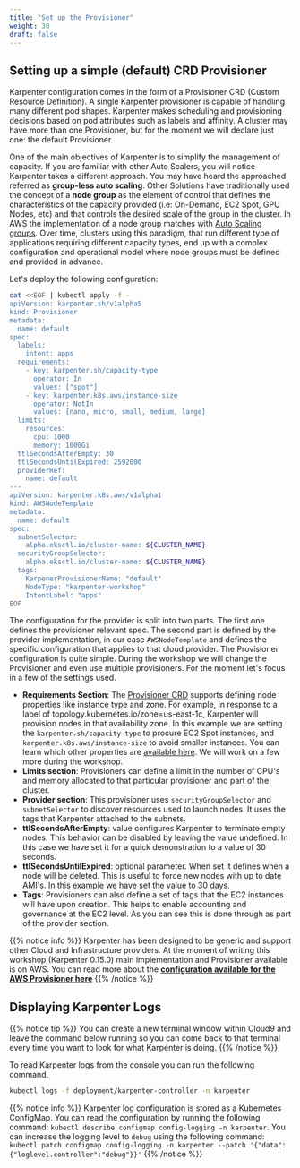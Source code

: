```yaml
---
title: "Set up the Provisioner"
weight: 30
draft: false
---
```



## Setting up a simple (default) CRD Provisioner

Karpenter configuration comes in the form of a Provisioner CRD (Custom Resource Definition).
A single Karpenter provisioner is capable of handling many different pod shapes. Karpenter makes scheduling and provisioning decisions based on pod attributes such as labels and affinity. A cluster may have more than one Provisioner, but for the moment we will declare just one: the default Provisioner. 

One of the main objectives of Karpenter is to simplify the management of capacity. If you are familiar with other Auto Scalers, you will notice Karpenter takes a different approach. You may have heard the approached referred as **group-less auto scaling**. Other Solutions have traditionally used the concept of a **node group** as the element of control that defines the characteristics of the capacity provided (i.e: On-Demand, EC2 Spot, GPU Nodes, etc) and that controls the desired scale of the group in the cluster. In AWS the implementation of a node group matches with [Auto Scaling groups](https://docs.aws.amazon.com/autoscaling/ec2/userguide/AutoScalingGroup.html). Over time, clusters using this paradigm, that run different type of applications requiring different capacity types, end up with a complex configuration and operational model where node groups must be defined and provided in advance. 


Let's deploy the following configuration:
```bash
cat <<EOF | kubectl apply -f -
apiVersion: karpenter.sh/v1alpha5
kind: Provisioner
metadata:
  name: default
spec:
  labels:
    intent: apps
  requirements:
    - key: karpenter.sh/capacity-type
      operator: In
      values: ["spot"]
    - key: karpenter.k8s.aws/instance-size
      operator: NotIn
      values: [nano, micro, small, medium, large]
  limits:
    resources:
      cpu: 1000
      memory: 1000Gi
  ttlSecondsAfterEmpty: 30
  ttlSecondsUntilExpired: 2592000
  providerRef:
    name: default
---
apiVersion: karpenter.k8s.aws/v1alpha1
kind: AWSNodeTemplate
metadata:
  name: default
spec:
  subnetSelector:
    alpha.eksctl.io/cluster-name: ${CLUSTER_NAME}
  securityGroupSelector:
    alpha.eksctl.io/cluster-name: ${CLUSTER_NAME}
  tags:
    KarpenerProvisionerName: "default"
    NodeType: "karpenter-workshop"
    IntentLabel: "apps"
EOF

```

The configuration for the provider is split into two parts. The first one defines the provisioner relevant spec. The second part is defined by the provider implementation, in our case `AWSNodeTemplate` and defines the specific configuration that applies to that cloud provider. The Provisioner configuration is quite simple. During the workshop we will change the Provisioner and even use multiple provisioners. For the moment let's focus in a few of the settings used.

* **Requirements Section**: The [Provisioner CRD](https://karpenter.sh/docs/provisioner-crd/) supports defining node properties like instance type and zone. For example, in response to a label of topology.kubernetes.io/zone=us-east-1c, Karpenter will provision nodes in that availability zone. In this example we are setting the `karpenter.sh/capacity-type` to procure EC2 Spot instances, and  `karpenter.k8s.aws/instance-size` to avoid smaller instances. You can learn which other properties are [available here](https://karpenter.sh/v0.15.0/tasks/scheduling/#selecting-nodes). We will work on a few more during the workshop.
* **Limits section**: Provisioners can define a limit in the number of CPU's and memory allocated to that particular provisioner and part of the cluster.
* **Provider section**: This provisioner uses `securityGroupSelector` and `subnetSelector` to discover resources used to launch nodes. It uses the tags that Karpenter attached to the subnets.
* **ttlSecondsAfterEmpty**: value configures Karpenter to terminate empty nodes. This behavior can be disabled by leaving the value undefined. In this case we have set it for a quick demonstration to a value of 30 seconds.
* **ttlSecondsUntilExpired**: optional parameter. When set it defines when a node will be deleted. This is useful to force new nodes with up to date AMI's. In this example we have set the value to 30 days.
* **Tags**: Provisioners can also define a set of tags that the EC2 instances will have upon creation. This helps to enable accounting and governance at the EC2 level. As you can see this is done through as part of the provider section.

{{% notice info %}}
Karpenter has been designed to be generic and support other Cloud and Infrastructure providers. At the moment of writing this workshop (Karpenter 0.15.0) main implementation and Provisioner available is on AWS. You can read more about the **[configuration available for the AWS Provisioner here](https://karpenter.sh/docs/aws/)**
{{% /notice %}}

## Displaying Karpenter Logs

{{% notice tip %}}
You can create a new terminal window within Cloud9 and leave the command below running so you can come back to that terminal every time you want to look for what Karpenter is doing.
{{% /notice %}}

To read Karpenter logs from the console you can run the following command.

```bash
kubectl logs -f deployment/karpenter-controller -n karpenter
```

{{% notice info %}}
Karpenter log configuration is stored as a Kubernetes ConfigMap. You can read the configuration by running the following command: 
`kubectl describe configmap config-logging -n karpenter`.
You can increase the logging level to `debug` using the following command: 
`kubectl patch configmap config-logging -n karpenter --patch '{"data":{"loglevel.controller":"debug"}}'`
{{% /notice %}}